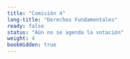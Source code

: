 ```yaml
---
title: "Comisión 4" 
long-title: "Derechos Fundamentales"
ready: false
status: "Aún no se agenda la votación"
weight: 4
bookHidden: true
---
```

